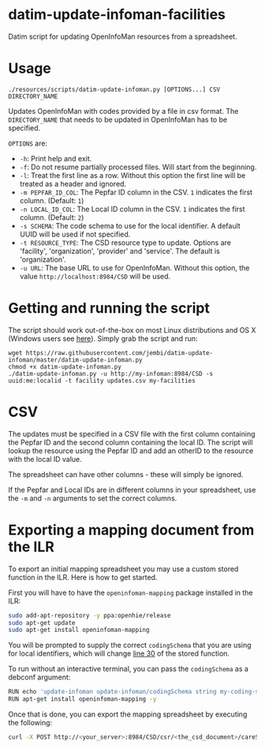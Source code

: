 # datim-update-infoman-facilities
Datim script for updating OpenInfoMan resources from a spreadsheet.

# Usage
```
./resources/scripts/datim-update-infoman.py [OPTIONS...] CSV DIRECTORY_NAME
```
Updates OpenInfoMan with codes provided by a file in csv format. The `DIRECTORY_NAME` that needs to be updated in OpenInfoMan has to be specified.

`OPTIONS` are:
* `-h`: Print help and exit.
* `-f`: Do not resume partially processed files. Will start from the beginning.
* `-l`: Treat the first line as a row. Without this option the first line will be treated as a header and ignored.
* `-m PEPFAR_ID_COL`: The Pepfar ID column in the CSV. `1` indicates the first column. (Default: `1`)
* `-n LOCAL_ID_COL`: The Local ID column in the CSV. `1` indicates the first column. (Default: `2`)
* `-s SCHEMA`: The code schema to use for the local identifier. A default UUID will be used if not specified.
* `-t RESOURCE_TYPE`: The CSD resource type to update. Options are 'facility', 'organization', 'provider' and 'service'. The default is 'organization'.
* `-u URL`: The base URL to use for OpenInfoMan. Without this option, the value `http://localhost:8984/CSD` will be used.

# Getting and running the script
The script should work out-of-the-box on most Linux distributions and OS X (Windows users see [here](http://docs.python-guide.org/en/latest/starting/install/win/)). Simply grab the script and run:
```
wget https://raw.githubusercontent.com/jembi/datim-update-infoman/master/datim-update-infoman.py
chmod +x datim-update-infoman.py
./datim-update-infoman.py -u http://my-infoman:8984/CSD -s uuid:me:localid -t facility updates.csv my-facilities
```

# CSV
The updates must be specified in a CSV file with the first column containing the Pepfar ID and the second column containing the local ID. The script will lookup the resource using the Pepfar ID and add an otherID to the resource with the local ID value.

The spreadsheet can have other columns - these will simply be ignored.

If the Pepfar and Local IDs are in different columns in your spreadsheet, use the `-m` and `-n` arguments to set the correct columns.

# Exporting a mapping document from the ILR

To export an initial mapping spreadsheet you may use a custom stored function in the ILR. Here is how to get started.

First you will have to have the `openinfoman-mapping` package installed in the ILR:

```sh
sudo add-apt-repository -y ppa:openhie/release
sudo apt-get update
sudo apt-get install openinfoman-mapping
```

You will be prompted to supply the correct `codingSchema` that you are using for local identifiers, which will change [line 30](https://github.com/jembi/datim-update-infoman/blob/master/export_organizations_to_csv.xml#L30) of the stored function.

To run without an interactive terminal, you can pass the `codingSchema` as a debconf argument:

```sh
RUN echo 'update-infoman update-infoman/codingSchema string my-coding-schema' | debconf-set-selections
RUN apt-get install openinfoman-mapping -y
```

Once that is done, you can export the mapping spreadsheet by executing the following:

```sh
curl -X POST http://<your_server>:8984/CSD/csr/<the_csd_document>/careServicesRequest/urn:datim.org:export-mapping-csv > mapping.csv
```
